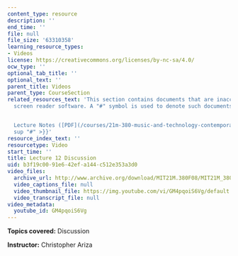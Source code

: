 ```yaml
---
content_type: resource
description: ''
end_time: ''
file: null
file_size: '63310358'
learning_resource_types:
- Videos
license: https://creativecommons.org/licenses/by-nc-sa/4.0/
ocw_type: ''
optional_tab_title: ''
optional_text: ''
parent_title: Videos
parent_type: CourseSection
related_resources_text: 'This section contains documents that are inaccessible to
  screen reader software. A "#" symbol is used to denote such documents.


  Lecture Notes ([PDF](/courses/21m-380-music-and-technology-contemporary-history-and-aesthetics-fall-2009/resources/mit21m_380f09_lec12)){{<
  sup "#" >}}'
resource_index_text: ''
resourcetype: Video
start_time: ''
title: Lecture 12 Discussion
uid: b3f19c00-91e6-42ef-a144-c512e353a3d0
video_files:
  archive_url: http://www.archive.org/download/MIT21M.380F08/MIT21M_380F09_lec12d_300k.mp4
  video_captions_file: null
  video_thumbnail_file: https://img.youtube.com/vi/GM4pqoiS6Vg/default.jpg
  video_transcript_file: null
video_metadata:
  youtube_id: GM4pqoiS6Vg
---
```


**Topics covered:** Discussion

**Instructor:** Christopher Ariza

